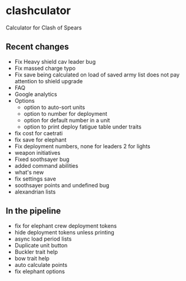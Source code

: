 # clashculator
Calculator for Clash of Spears

## Recent changes
- Fix Heavy shield cav leader bug
- Fix massed charge typo
- Fix save being calculated on load of saved army list does not pay attention to shield upgrade
- FAQ
- Google analytics
- Options
    - option to auto-sort units
    - option to number for deployment
    - option for default number in a unit
    - option to print deploy fatigue table under traits
- fix cost for caetrati
- fix save for elephant
- Fix deployment numbers, none for leaders 2 for lights
- weapon initiatives
- Fixed soothsayer bug
- added command abilities
- what's new
- fix settings save
- soothsayer points and undefined bug
- alexandrian lists

## In the pipeline
- fix for elephant crew deployment tokens
- hide deployment tokens unless printing
- async load period lists
- Duplicate unit button
- Buckler trait help
- bow trait help
- auto calculate points
- fix elephant options